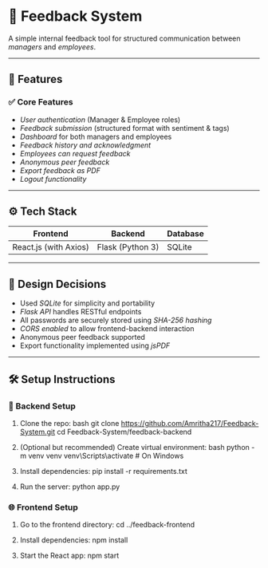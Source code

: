 # 📝 Feedback System

A simple internal feedback tool for structured communication between *managers* and *employees*.

---

## 🚀 Features

### ✅ Core Features
- *User authentication* (Manager & Employee roles)
- *Feedback submission* (structured format with sentiment & tags)
- *Dashboard* for both managers and employees
- *Feedback history and acknowledgment*
- *Employees can request feedback*
- *Anonymous peer feedback*
- *Export feedback as PDF*
- *Logout functionality*

---

## ⚙️ Tech Stack

| Frontend            | Backend              | Database  |
|---------------------|----------------------|-----------|
| React.js (with Axios) | Flask (Python 3)      | SQLite    |

---

## 🧠 Design Decisions

- Used *SQLite* for simplicity and portability
- *Flask API* handles RESTful endpoints
- All passwords are securely stored using *SHA-256 hashing*
- *CORS enabled* to allow frontend-backend interaction
- Anonymous peer feedback supported
- Export functionality implemented using *jsPDF*

---

## 🛠️ Setup Instructions

### 🔧 Backend Setup

1. Clone the repo:
   bash
   git clone https://github.com/Amritha217/Feedback-System.git
   cd Feedback-System/feedback-backend

2. (Optional but recommended) Create virtual environment:
   bash
   python -m venv venv
   venv\Scripts\activate   # On Windows

3. Install dependencies:
      pip install -r requirements.txt

4. Run the server:
      python app.py


### 🌐 Frontend Setup

1. Go to the frontend directory:
      cd ../feedback-frontend

2. Install dependencies:
      npm install

3. Start the React app:
      npm start
